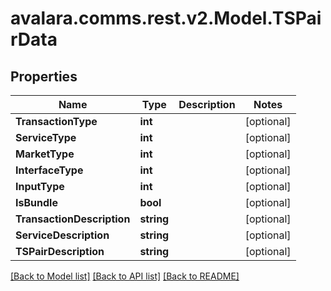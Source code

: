 
# avalara.comms.rest.v2.Model.TSPairData

## Properties

Name | Type | Description | Notes
------------ | ------------- | ------------- | -------------
**TransactionType** | **int** |  | [optional] 
**ServiceType** | **int** |  | [optional] 
**MarketType** | **int** |  | [optional] 
**InterfaceType** | **int** |  | [optional] 
**InputType** | **int** |  | [optional] 
**IsBundle** | **bool** |  | [optional] 
**TransactionDescription** | **string** |  | [optional] 
**ServiceDescription** | **string** |  | [optional] 
**TSPairDescription** | **string** |  | [optional] 

[[Back to Model list]](../README.md#documentation-for-models)
[[Back to API list]](../README.md#documentation-for-api-endpoints)
[[Back to README]](../README.md)


